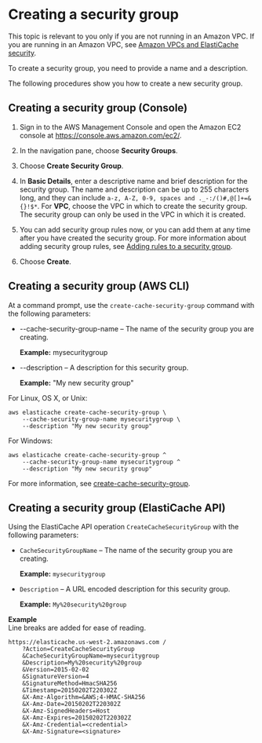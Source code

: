 # Creating a security group<a name="SecurityGroups.Creating"></a>

This topic is relevant to you only if you are not running in an Amazon VPC\. If you are running in an Amazon VPC, see [Amazon VPCs and ElastiCache security](VPCs.md)\.

To create a security group, you need to provide a name and a description\.

The following procedures show you how to create a new security group\.

## Creating a security group \(Console\)<a name="SecurityGroups.Creating.CON"></a>

1. Sign in to the AWS Management Console and open the Amazon EC2 console at [https://console\.aws\.amazon\.com/ec2/](https://console.aws.amazon.com/ec2/)\.

1. In the navigation pane, choose **Security Groups**\.

1. Choose **Create Security Group**\.

1. In **Basic Details**, enter a descriptive name and brief description for the security group\. The name and description can be up to 255 characters long, and they can include `a-z, A-Z, 0-9, spaces and ._-:/()#,@[]+=&{}!$*`\. For **VPC**, choose the VPC in which to create the security group\. The security group can only be used in the VPC in which it is created\.

1. You can add security group rules now, or you can add them at any time after you have created the security group\. For more information about adding security group rules, see [Adding rules to a security group](https://docs.aws.amazon.com/AWSEC2/latest/UserGuide/working-with-security-groups.html#adding-security-group-rule)\.

1. Choose **Create**\. 

## Creating a security group \(AWS CLI\)<a name="SecurityGroups.Creating.CLI"></a>

At a command prompt, use the `create-cache-security-group` command with the following parameters:
+ \-\-cache\-security\-group\-name – The name of the security group you are creating\.

  **Example:** mysecuritygroup
+ \-\-description – A description for this security group\.

  **Example:** "My new security group"

For Linux, OS X, or Unix:

```
aws elasticache create-cache-security-group \
    --cache-security-group-name mysecuritygroup \
    --description "My new security group"
```

For Windows:

```
aws elasticache create-cache-security-group ^
    --cache-security-group-name mysecuritygroup ^
    --description "My new security group"
```

For more information, see [create\-cache\-security\-group](https://docs.aws.amazon.com/cli/latest/reference/elasticache/create-cache-security-group.html)\.

## Creating a security group \(ElastiCache API\)<a name="SecurityGroups.Creating.API"></a>

Using the ElastiCache API operation `CreateCacheSecurityGroup` with the following parameters:
+ `CacheSecurityGroupName` – The name of the security group you are creating\.

  **Example:** `mysecuritygroup`
+ `Description` – A URL encoded description for this security group\.

  **Example:** `My%20security%20group`

**Example**  
Line breaks are added for ease of reading\.  

```
https://elasticache.us-west-2.amazonaws.com /
    ?Action=CreateCacheSecurityGroup
    &CacheSecurityGroupName=mysecuritygroup
    &Description=My%20security%20group   
    &Version=2015-02-02   
    &SignatureVersion=4
    &SignatureMethod=HmacSHA256
    &Timestamp=20150202T220302Z
    &X-Amz-Algorithm=&AWS;4-HMAC-SHA256
    &X-Amz-Date=20150202T220302Z
    &X-Amz-SignedHeaders=Host
    &X-Amz-Expires=20150202T220302Z
    &X-Amz-Credential=<credential>
    &X-Amz-Signature=<signature>
```